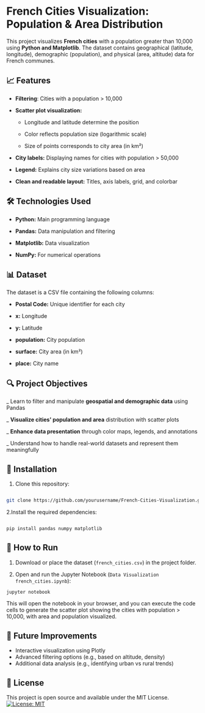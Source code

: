 # French Cities Visualization: Population & Area Distribution
This project visualizes **French cities** with a population greater than 10,000 using **Python and Matplotlib**. The dataset contains geographical (latitude, longitude), demographic (population), and physical (area, altitude) data for French communes.

## 📈 Features
- **Filtering**: Cities with a population > 10,000

- **Scatter plot visualization:**

  - Longitude and latitude determine the position

  - Color reflects population size (logarithmic scale)

  - Size of points corresponds to city area (in km²)

- **City labels:** Displaying names for cities with population > 50,000

- **Legend:** Explains city size variations based on area

- **Clean and readable layout:** Titles, axis labels, grid, and colorbar

## 🛠️ Technologies Used
- **Python:** Main programming language

- **Pandas:** Data manipulation and filtering

- **Matplotlib:** Data visualization

- **NumPy:** For numerical operations

## 📊 Dataset
The dataset is a CSV file containing the following columns:

- **Postal Code:** Unique identifier for each city

- **x:** Longitude

- **y:** Latitude

- **population:** City population

- **surface:** City area (in km²)

- **place:** City name

## 🔍 Project Objectives
_ Learn to filter and manipulate **geospatial and demographic data** using Pandas

_ **Visualize cities' population and area** distribution with scatter plots

_ **Enhance data presentation** through color maps, legends, and annotations

_ Understand how to handle real-world datasets and represent them meaningfully

## 📌 Installation
1. Clone this repository:

```bash

git clone https://github.com/yourusername/French-Cities-Visualization.git
```

2.Install the required dependencies:

```bash

pip install pandas numpy matplotlib
```

## 📂 How to Run

1. Download or place the dataset (`french_cities.csv`) in the project folder.

2. Open and run the Jupyter Notebook (`Data Visualization french_cities.ipynb`):

```bash
jupyter notebook
```

This will open the notebook in your browser, and you can execute the code cells to generate the scatter plot showing the cities with population > 10,000, with area and population visualized.

## 🎯 Future Improvements

- Interactive visualization using Plotly
- Advanced filtering options (e.g., based on altitude, density)
- Additional data analysis (e.g., identifying urban vs rural trends)

## 🔑 License

This project is open source and available under the MIT License. [![License: MIT](https://img.shields.io/badge/License-MIT-yellow.svg)](https://opensource.org/licenses/MIT)
